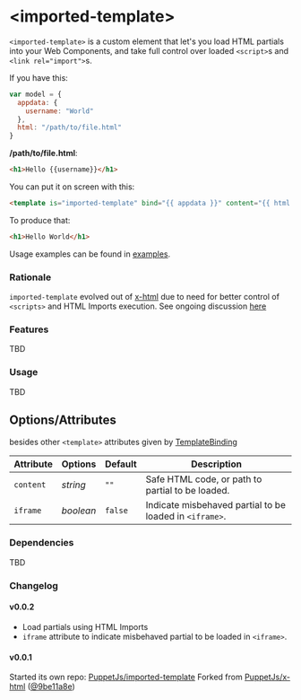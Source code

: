 &lt;imported-template&gt;
==============

`<imported-template>` is a custom element that let's you load HTML partials into your Web Components, and take full control over loaded `<script>`s and `<link rel="import">`s.

If you have this:

```javascript
var model = {
  appdata: {
    username: "World"
  },
  html: "/path/to/file.html"
}
```
**/path/to/file.html**:
```html
<h1>Hello {{username}}</h1>
```

You can put it on screen with this:

```html
<template is="imported-template" bind="{{ appdata }}" content="{{ html }}"></template>
```

To produce that:

```html
<h1>Hello World</h1>
```

Usage examples can be found in [examples](http://puppetjs.github.io/imported-template/examples/index.html).

### Rationale

`imported-template` evolved out of [x-html](https://github.com/PuppetJs/x-html) due to need for better control of `<scripts>` and HTML Imports execution. See ongoing discussion [here](https://github.com/PuppetJs/x-html/issues/8)


### Features

TBD

### Usage

TBD

## Options/Attributes
besides other `<template>` attributes given by [TemplateBinding](http://www.polymer-project.org/docs/polymer/template.html)

Attribute    | Options       | Default          | Description
---          | ---           | ---              | ---
`content`    | *string*		 | `""`				| Safe HTML code, or path to partial to be loaded.
`iframe`     | *boolean*	 | `false`			| Indicate misbehaved partial to be loaded in `<iframe>`.


### Dependencies

TBD

### Changelog

#### v0.0.2

- Load partials using HTML Imports
- `iframe` attribute to indicate misbehaved partial to be loaded in `<iframe>`.

#### v0.0.1

Started its own repo: [PuppetJs/imported-template](https://github.com/PuppetJs/imported-template)
Forked from [PuppetJs/x-html](https://github.com/PuppetJs/x-html) ([@9be11a8e](https://github.com/PuppetJs/x-html/tree/9be11a8e67c17dc436c517047f394f9680836f64))
